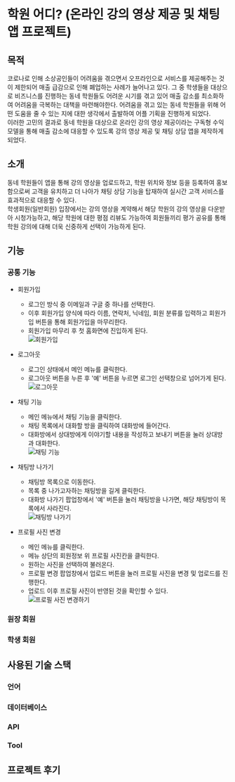 # 학원 어디? (온라인 강의 영상 제공 및 채팅 앱 프로젝트)

## 목적

코로나로 인해 소상공인들이 어려움을 겪으면서 오프라인으로 서비스를 제공해주는 것이 제한되어 매출 급감으로 인해 폐업하는 사례가 늘어나고 있다.
그 중 학생들을 대상으로 비즈니스를 진행하는 동네 학원들도 어려운 시기를 겪고 있어 매출 감소를 최소화하여 어려움을 극복하는 대책을 마련해야한다.
어려움을 겪고 있는 동네 학원들을 위해 어떤 도움을 줄 수 있는 지에 대한 생각에서 출발하여 어플 기획을 진행하게 되었다.   
이러한 고민의 결과로 동네 학원을 대상으로 온라인 강의 영상 제공이라는 구독형 수익 모델을 통해 매출 감소에 대응할 수 있도록 강의 영상 제공 및 채팅 상담 앱을 제작하게 되었다.


## 소개

동네 학원들이 앱을 통해 강의 영상을 업로드하고, 학원 위치와 정보 등을 등록하여 홍보함으로써 고객을 유치하고 더 나아가 채팅 상담 기능을 탑재하여 실시간 고객 서비스를 효과적으로 대응할 수 있다.   
학생회원(일반회원) 입장에서는 강의 영상을 계약해서 해당 학원의 강의 영상을 다운받아 시청가능하고, 해당 학원에 대한 평점 리뷰도 가능하여 회원들끼리 평가 공유를 통해 학원 강의에 대해 더욱 신중하게
선택이 가능하게 된다.

## 기능

### 공통 기능

- 회원가입
    * 로그인 방식 중 이메일과 구글 중 하나를 선택한다.
    * 이후 회원가입 양식에 따라 이름, 연락처, 닉네임, 회원 분류를 입력하고 회원가입 버튼을 통해 회원가입을 마무리한다.
    * 회원가입 마무리 후 첫 홈화면에 진입하게 된다.   
   ![회원가입](https://user-images.githubusercontent.com/69238456/124478454-29491400-dde0-11eb-8051-76b63f3198f4.gif)

- 로그아웃
    * 로그인 상태에서 메인 메뉴를 클릭한다.
    * 로그아웃 버튼을 누른 후 '예' 버튼을 누르면 로그인 선택창으로 넘어가게 된다.   
   ![로그아웃](https://user-images.githubusercontent.com/69238456/124479365-27cc1b80-dde1-11eb-87ee-5e43bc2b906d.gif)

- 채팅 기능
    * 메인 메뉴에서 채팅 기능을 클릭한다.
    * 채팅 목록에서 대화할 방을 클릭하여 대화방에 들어간다.
    * 대화방에서 상대방에게 이야기할 내용을 작성하고 보내기 버튼을 눌러 상대방과 대화한다.   
   ![채팅 기능](https://user-images.githubusercontent.com/69238456/124479681-7a0d3c80-dde1-11eb-9c4d-a5bc1585d92a.gif)

- 채팅방 나가기
    * 채팅방 목록으로 이동한다.
    * 목록 중 나가고자하는 채팅방을 길게 클릭한다.
    * 대화방 나가기 팝업창에서 '예' 버튼을 눌러 채팅방을 나가면, 해당 채팅방이 목록에서 사라진다.   
   ![채팅방 나가기](https://user-images.githubusercontent.com/69238456/124480210-fef85600-dde1-11eb-89c2-44d81a85815c.gif)

- 프로필 사진 변경
    * 메인 메뉴를 클릭한다.
    * 메뉴 상단의 회원정보 위 프로필 사진칸을 클릭한다.
    * 원하는 사진을 선택하여 불러온다.
    * 프로필 변경 팝업창에서 업로드 버튼을 눌러 프로필 사진을 변경 및 업로드를 진행한다.
    * 업로드 이후 프로필 사진이 반영된 것을 확인할 수 있다.   
   ![프로필 사진 변경하기](https://user-images.githubusercontent.com/69238456/124480733-8a71e700-dde2-11eb-98ce-e0a9bf77c506.gif)


### 원장 회원



### 학생 회원


## 사용된 기술 스택

### 언어


### 데이터베이스


### API


### Tool
## 프로젝트 후기
